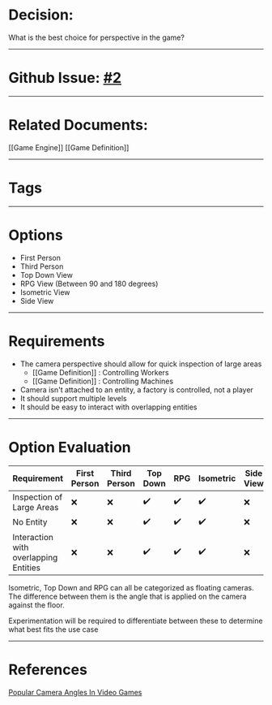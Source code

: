 # Decision:

What is the best choice for perspective in the game?

---
# Github Issue: [#2](https://github.com/JackFawthorpe/FoodRTS/issues/2)
---
# Related Documents:

[[Game Engine]]
[[Game Definition]]

---
# Tags

---
# Options

- First Person
- Third Person
- Top Down View
- RPG View (Between 90 and 180 degrees)
- Isometric View
- Side View
---
# Requirements

- The camera perspective should allow for quick inspection of large areas
	- [[Game Definition]] : Controlling Workers
	- [[Game Definition]] : Controlling Machines
- Camera isn't attached to an entity, a factory is controlled, not a player
- It should support multiple levels
- It should be easy to interact with overlapping entities

---
# Option Evaluation

| Requirement                           | First Person | Third Person | Top Down | RPG | Isometric | Side View |
| ------------------------------------- | ------------ | ------------ | -------- | --- | --------- | --------- |
| Inspection of Large Areas<br>         | ❌            | ❌            | ✔️       | ✔️  | ✔️        | ❌         |
| No Entity                             | ❌            | ❌            | ✔️       | ✔️  | ✔️        | ❌         |
| Interaction with overlapping Entities | ❌            | ❌            | ✔️       | ✔️  | ✔️        | ❌         |

Isometric, Top Down and RPG can all be categorized as floating cameras. The difference between them is the angle that is applied on the camera against the floor.

Experimentation will be required to differentiate between these to determine what best fits the use case


---
# References
[Popular Camera Angles In Video Games](https://behind-the-scenes.net/popular-camera-angles-used-in-video-games/#First-person_view)